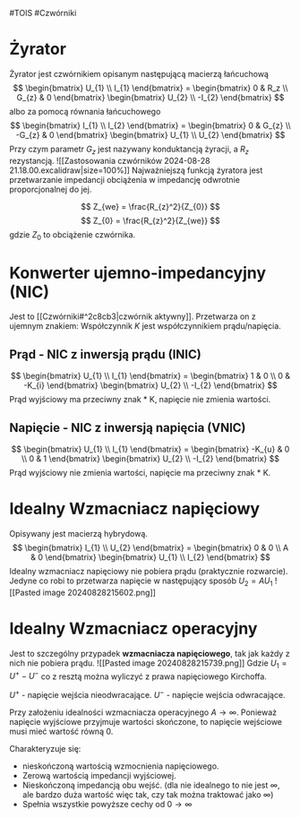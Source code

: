 #TOIS #Czwórniki

# Żyrator
Żyrator jest czwórnikiem opisanym następującą macierzą łańcuchową
$$
\begin{bmatrix}
U_{1} \\
I_{1}
\end{bmatrix} =
\begin{bmatrix}
0 & R_z \\
G_{z} & 0
\end{bmatrix}
\begin{bmatrix}
U_{2} \\
-I_{2}
\end{bmatrix}
$$
albo za pomocą równania łańcuchowego
$$
\begin{bmatrix}
I_{1} \\
I_{2}
\end{bmatrix} =
\begin{bmatrix}
0 & G_{z} \\
-G_{z} & 0
\end{bmatrix}
\begin{bmatrix}
U_{1} \\
U_{2}
\end{bmatrix}
$$
Przy czym parametr $G_{z}$ jest nazywany konduktancją żyracji, a $R_{z}$ rezystancją.
![[Zastosowania czwórników 2024-08-28 21.18.00.excalidraw|size=100%]]
Najważniejszą funkcją żyratora jest przetwarzanie impedancji obciążenia w impedancję odwrotnie proporcjonalnej do jej.

$$
Z_{we} = \frac{R_{z}^2}{Z_{0}}
$$
$$
Z_{0} = \frac{R_{z}^2}{Z_{we}}
$$
gdzie $Z_{0}$ to obciążenie czwórnika.


# Konwerter ujemno-impedancyjny (NIC)
Jest to [[Czwórniki#^2c8cb3|czwórnik aktywny]]. Przetwarza on z ujemnym znakiem:
Współczynnik $K$ jest współczynnikiem prądu/napięcia.
## Prąd - NIC z inwersją prądu (INIC)
$$
\begin{bmatrix}
U_{1} \\
I_{1}
\end{bmatrix} = \begin{bmatrix}
1 & 0 \\
0 & -K_{i}
\end{bmatrix} \begin{bmatrix}
U_{2} \\
-I_{2}
\end{bmatrix}
$$
Prąd wyjściowy ma przeciwny znak * K, napięcie nie zmienia wartości.
## Napięcie - NIC z inwersją napięcia (VNIC)
$$
\begin{bmatrix}
U_{1} \\
I_{1} 
\end{bmatrix}
= \begin{bmatrix}
-K_{u} & 0 \\
0 & 1
\end{bmatrix}
\begin{bmatrix}
U_{2} \\
-I_{2}
\end{bmatrix}
$$
Prąd wyjściowy nie zmienia wartości, napięcie ma przeciwny znak * K.
# Idealny Wzmacniacz napięciowy 
Opisywany jest macierzą hybrydową.
$$
\begin{bmatrix}
I_{1} \\
U_{2} 
\end{bmatrix}
= \begin{bmatrix}
0 & 0 \\
A & 0
\end{bmatrix}
\begin{bmatrix}
U_{1} \\
I_{2}
\end{bmatrix}
$$
Idealny wzmacniacz napięciowy nie pobiera prądu (praktycznie rozwarcie). Jedyne co robi to przetwarza napięcie w następujący sposób $U_{2} = A U_{1}$
![[Pasted image 20240828215602.png]]

# Idealny Wzmacniacz operacyjny
Jest to szczególny przypadek **wzmacniacza napięciowego**, tak jak każdy z nich nie pobiera prądu.
![[Pasted image 20240828215739.png]]
Gdzie $U_{1} = U^+ - U^-$ co z resztą można wyliczyć z prawa napięciowego Kirchoffa.

$U^+$ - napięcie wejścia nieodwracające.
$U^-$ - napięcie wejścia odwracające.

Przy założeniu idealności wzmacniacza operacyjnego $A \to \infty$. Ponieważ napięcie wyjściowe przyjmuje wartości skończone, to napięcie wejściowe musi mieć wartość równą $0$.

Charakteryzuje się:
- nieskończoną wartością wzmocnienia napięciowego.
- Zerową wartością impedancji wyjściowej. 
- Nieskończoną impedancją obu wejść. (dla nie idealnego to nie jest $\infty$, ale bardzo duża wartość więc tak, czy tak można traktować jako $\infty$)
- Spełnia wszystkie powyższe cechy od $0 \to \infty$